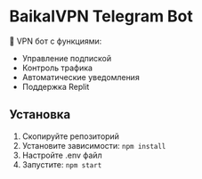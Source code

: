 # BaikalVPN Telegram Bot

🚀 VPN бот с функциями:
- Управление подпиской
- Контроль трафика
- Автоматические уведомления
- Поддержка Replit

## Установка
1. Скопируйте репозиторий
2. Установите зависимости: `npm install`
3. Настройте .env файл
4. Запустите: `npm start`